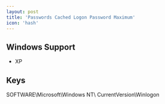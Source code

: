 ```yaml
---
layout: post
title: 'Passwords Cached Logon Password Maximum'
icon: 'hash'
---
```


## Windows Support

- XP



## Keys

SOFTWARE\Microsoft\Windows NT\ CurrentVersion\Winlogon

